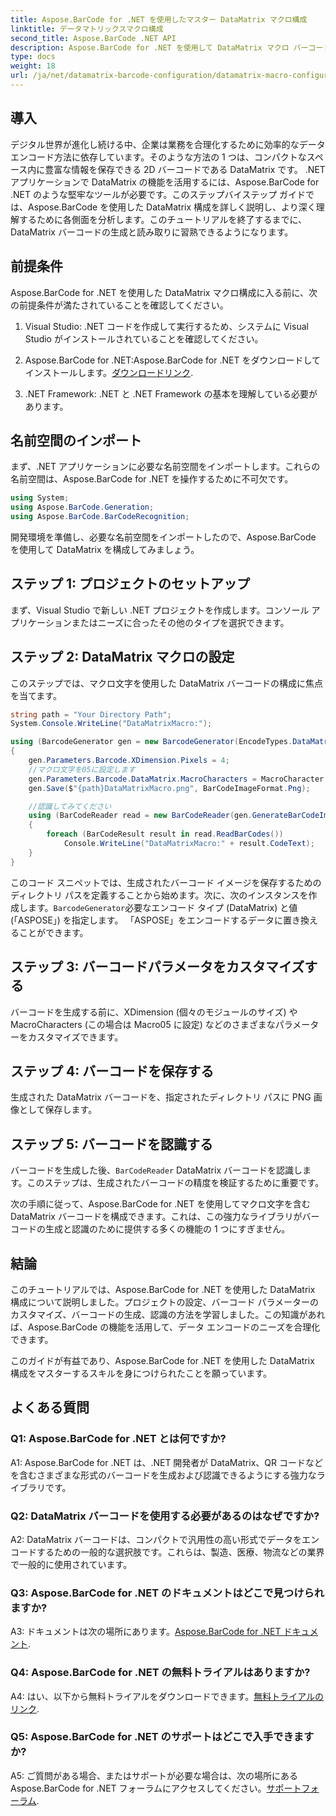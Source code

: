 ```yaml
---
title: Aspose.BarCode for .NET を使用したマスター DataMatrix マクロ構成
linktitle: データマトリックスマクロ構成
second_title: Aspose.BarCode .NET API
description: Aspose.BarCode for .NET を使用して DataMatrix マクロ バーコードを構成する方法を学びます。 .NET アプリケーションで DataMatrix バーコードを生成、カスタマイズ、認識します。
type: docs
weight: 18
url: /ja/net/datamatrix-barcode-configuration/datamatrix-macro-configuration/
---
```

## 導入

デジタル世界が進化し続ける中、企業は業務を合理化するために効率的なデータ エンコード方法に依存しています。そのような方法の 1 つは、コンパクトなスペース内に豊富な情報を保存できる 2D バーコードである DataMatrix です。 .NET アプリケーションで DataMatrix の機能を活用するには、Aspose.BarCode for .NET のような堅牢なツールが必要です。このステップバイステップ ガイドでは、Aspose.BarCode を使用した DataMatrix 構成を詳しく説明し、より深く理解するために各側面を分析します。このチュートリアルを終了するまでに、DataMatrix バーコードの生成と読み取りに習熟できるようになります。

## 前提条件

Aspose.BarCode for .NET を使用した DataMatrix マクロ構成に入る前に、次の前提条件が満たされていることを確認してください。

1. Visual Studio: .NET コードを作成して実行するため、システムに Visual Studio がインストールされていることを確認してください。

2.  Aspose.BarCode for .NET:Aspose.BarCode for .NET をダウンロードしてインストールします。[ダウンロードリンク](https://releases.aspose.com/barcode/net/).

3. .NET Framework: .NET と .NET Framework の基本を理解している必要があります。

## 名前空間のインポート

まず、.NET アプリケーションに必要な名前空間をインポートします。これらの名前空間は、Aspose.BarCode for .NET を操作するために不可欠です。

```csharp
using System;
using Aspose.BarCode.Generation;
using Aspose.BarCode.BarCodeRecognition;
```

開発環境を準備し、必要な名前空間をインポートしたので、Aspose.BarCode を使用して DataMatrix を構成してみましょう。

## ステップ 1: プロジェクトのセットアップ

まず、Visual Studio で新しい .NET プロジェクトを作成します。コンソール アプリケーションまたはニーズに合ったその他のタイプを選択できます。

## ステップ 2: DataMatrix マクロの設定

このステップでは、マクロ文字を使用した DataMatrix バーコードの構成に焦点を当てます。

```csharp
string path = "Your Directory Path";
System.Console.WriteLine("DataMatrixMacro:");

using (BarcodeGenerator gen = new BarcodeGenerator(EncodeTypes.DataMatrix, "ASPOSE"))
{
    gen.Parameters.Barcode.XDimension.Pixels = 4;
    //マクロ文字を05に設定します
    gen.Parameters.Barcode.DataMatrix.MacroCharacters = MacroCharacter.Macro05;
    gen.Save($"{path}DataMatrixMacro.png", BarCodeImageFormat.Png);

    //認識してみてください
    using (BarCodeReader read = new BarCodeReader(gen.GenerateBarCodeImage(), DecodeType.DataMatrix))
    {
        foreach (BarCodeResult result in read.ReadBarCodes())
            Console.WriteLine("DataMatrixMacro:" + result.CodeText);
    }
}
```

このコード スニペットでは、生成されたバーコード イメージを保存するためのディレクトリ パスを定義することから始めます。次に、次のインスタンスを作成します。`BarcodeGenerator`必要なエンコード タイプ (DataMatrix) と値 (「ASPOSE」) を指定します。 「ASPOSE」をエンコードするデータに置き換えることができます。

## ステップ 3: バーコードパラメータをカスタマイズする

バーコードを生成する前に、XDimension (個々のモジュールのサイズ) や MacroCharacters (この場合は Macro05 に設定) などのさまざまなパラメーターをカスタマイズできます。

## ステップ 4: バーコードを保存する

生成された DataMatrix バーコードを、指定されたディレクトリ パスに PNG 画像として保存します。

## ステップ 5: バーコードを認識する

バーコードを生成した後、`BarCodeReader` DataMatrix バーコードを認識します。このステップは、生成されたバーコードの精度を検証するために重要です。

次の手順に従って、Aspose.BarCode for .NET を使用してマクロ文字を含む DataMatrix バーコードを構成できます。これは、この強力なライブラリがバーコードの生成と認識のために提供する多くの機能の 1 つにすぎません。

## 結論

このチュートリアルでは、Aspose.BarCode for .NET を使用した DataMatrix 構成について説明しました。プロジェクトの設定、バーコード パラメーターのカスタマイズ、バーコードの生成、認識の方法を学習しました。この知識があれば、Aspose.BarCode の機能を活用して、データ エンコードのニーズを合理化できます。

このガイドが有益であり、Aspose.BarCode for .NET を使用した DataMatrix 構成をマスターするスキルを身につけられたことを願っています。

## よくある質問

### Q1: Aspose.BarCode for .NET とは何ですか?

A1: Aspose.BarCode for .NET は、.NET 開発者が DataMatrix、QR コードなどを含むさまざまな形式のバーコードを生成および認識できるようにする強力なライブラリです。

### Q2: DataMatrix バーコードを使用する必要があるのはなぜですか?

A2: DataMatrix バーコードは、コンパクトで汎用性の高い形式でデータをエンコードするための一般的な選択肢です。これらは、製造、医療、物流などの業界で一般的に使用されています。

### Q3: Aspose.BarCode for .NET のドキュメントはどこで見つけられますか?

 A3: ドキュメントは次の場所にあります。[Aspose.BarCode for .NET ドキュメント](https://reference.aspose.com/barcode/net/).

### Q4: Aspose.BarCode for .NET の無料トライアルはありますか?

A4: はい、以下から無料トライアルをダウンロードできます。[無料トライアルのリンク](https://releases.aspose.com/).

### Q5: Aspose.BarCode for .NET のサポートはどこで入手できますか?

A5: ご質問がある場合、またはサポートが必要な場合は、次の場所にある Aspose.BarCode for .NET フォーラムにアクセスしてください。[サポートフォーラム](https://forum.aspose.com/c/barcode/13).